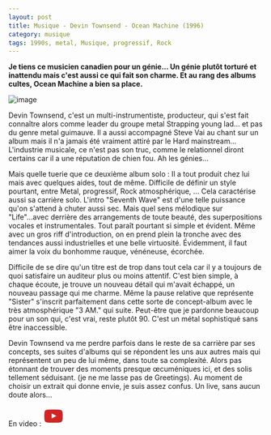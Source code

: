 ```yaml
---
layout: post
title: Musique - Devin Townsend - Ocean Machine (1996)
category: musique
tags: 1990s, metal, Musique, progressif, Rock
---
```

**Je tiens ce musicien canadien pour un génie... Un génie plutôt torturé et inattendu mais c'est aussi ce qui fait son charme. Et au rang des albums cultes, Ocean Machine a bien sa place.**

![image](https://filedn.eu/llqi9IBxlYouGRXYG2xlROb/img/2019/devintownsend.jpg)

Devin Townsend, c'est un multi-instrumentiste, producteur, qui s'est fait connaître alors comme leader du groupe metal Strapping young lad... et pas du genre metal guimauve. Il a aussi accompagné Steve Vai au chant sur un album mais il n'a jamais été vraiment attiré par le Hard mainstream... L'industrie musicale, ce n'est pas son truc, comme le relationnel diront certains car il a une réputation de chien fou. Ah les génies...

Mais quelle tuerie que ce deuxième album solo : Il a tout produit chez lui mais avec quelques aides, tout de même. Difficile de définir un style pourtant, entre Metal, progressif, Rock atmosphérique, ... Cela caractérise aussi sa carrière solo. L'intro "Seventh Wave" est d'une telle puissance qu'on s'attend à chuter aussi sec. Mais quel sens mélodique sur "Life"...avec derrière des arrangements de toute beauté, des superpositions vocales et instrumentales. Tout paraît pourtant si simple et évident. Même avec un gros riff d'introduction, on en prend plein la tronche avec des tendances aussi industrielles et une belle virtuosité. Évidemment, il faut aimer la voix du bonhomme rauque, vénéneuse, écorchée. 

Difficile de se dire qu'un titre est de trop dans tout cela car il y a toujours de quoi satisfaire un auditeur plus ou moins attentif. C'est bien simple, à chaque écoute, je trouve un nouveau détail qui m'avait échappé, un nouveau passage qui me charme. Même la pause relative que représente "Sister" s'inscrit parfaitement dans cette sorte de concept-album avec le très atmosphérique "3 AM." qui suite. Peut-être que je pardonne beaucoup pour un son qui, c'est vrai, reste plutôt 90. C'est un métal sophistiqué sans être inaccessible. 

Devin Townsend va me perdre parfois dans le reste de sa carrière par ses concepts, ses suites d'albums qui se répondent les uns aux autres mais qui représentent un peu de lui même, dans toute sa complexité. Alors pas étonnant de trouver des moments presque œcuméniques ici, et des solis tellement séduisant. (je ne me lasse pas de Greetings). Au moment de choisir un extrait qui donne envie, je suis assez confus. Un live, sans aucun doute alors...

En video : [![video](/images/youtube.png)](https://www.youtube.com/watch?v=yOCdzAiZgeQ)


